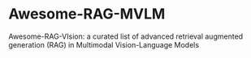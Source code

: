 # Awesome-RAG-MVLM
Awesome-RAG-VIsion: a curated list of advanced retrieval augmented generation (RAG) in Multimodal Vision-Language Models
